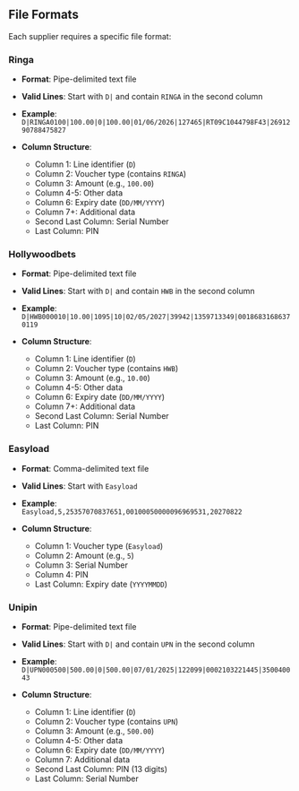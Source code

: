 ## File Formats

Each supplier requires a specific file format:

### Ringa

- **Format**: Pipe-delimited text file
- **Valid Lines**: Start with `D|` and contain `RINGA` in the second column
- **Example**:  
  `D|RINGA0100|100.00|0|100.00|01/06/2026|127465|RT09C1044798F43|2691290788475827`

- **Column Structure**:
  - Column 1: Line identifier (`D`)
  - Column 2: Voucher type (contains `RINGA`)
  - Column 3: Amount (e.g., `100.00`)
  - Column 4-5: Other data
  - Column 6: Expiry date (`DD/MM/YYYY`)
  - Column 7+: Additional data
  - Second Last Column: Serial Number
  - Last Column: PIN

### Hollywoodbets

- **Format**: Pipe-delimited text file
- **Valid Lines**: Start with `D|` and contain `HWB` in the second column
- **Example**:  
  `D|HWB000010|10.00|1095|10|02/05/2027|39942|1359713349|00186831686370119`

- **Column Structure**:
  - Column 1: Line identifier (`D`)
  - Column 2: Voucher type (contains `HWB`)
  - Column 3: Amount (e.g., `10.00`)
  - Column 4-5: Other data
  - Column 6: Expiry date (`DD/MM/YYYY`)
  - Column 7+: Additional data
  - Second Last Column: Serial Number
  - Last Column: PIN

### Easyload

- **Format**: Comma-delimited text file
- **Valid Lines**: Start with `Easyload`
- **Example**:  
  `Easyload,5,25357070837651,00100050000096969531,20270822`

- **Column Structure**:
  - Column 1: Voucher type (`Easyload`)
  - Column 2: Amount (e.g., `5`)
  - Column 3: Serial Number
  - Column 4: PIN
  - Last Column: Expiry date (`YYYYMMDD`)

### Unipin

- **Format**: Pipe-delimited text file
- **Valid Lines**: Start with `D|` and contain `UPN` in the second column
- **Example**:  
  `D|UPN000500|500.00|0|500.00|07/01/2025|122099|0002103221445|350040043`

- **Column Structure**:
  - Column 1: Line identifier (`D`)
  - Column 2: Voucher type (contains `UPN`)
  - Column 3: Amount (e.g., `500.00`)
  - Column 4-5: Other data
  - Column 6: Expiry date (`DD/MM/YYYY`)
  - Column 7: Additional data
  - Second Last Column: PIN (13 digits)
  - Last Column: Serial Number
